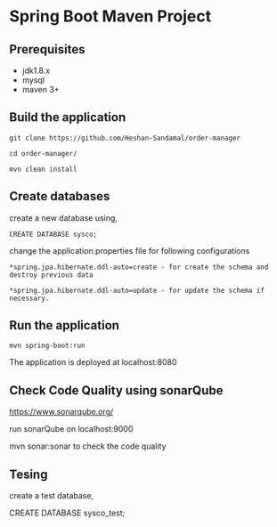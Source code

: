 # Spring Boot Maven Project

## Prerequisites

- jdk1.8.x
- mysql
- maven 3+

## Build the application

```
git clone https://github.com/Heshan-Sandamal/order-manager

cd order-manager/

mvn clean install
```

## Create databases

create a new database using,

```
CREATE DATABASE sysco;
```

change the application.properties file for following configurations

```
*spring.jpa.hibernate.ddl-auto=create - for create the schema and destroy previous data

*spring.jpa.hibernate.ddl-auto=update - for update the schema if necessary.
```

## Run the application

```
mvn spring-boot:run
```

The application is deployed at localhost:8080

## Check Code Quality using  sonarQube

https://www.sonarqube.org/

run sonarQube on localhost:9000

mvn sonar:sonar  to check the code quality

## Tesing

create a test database,

CREATE DATABASE sysco_test;


